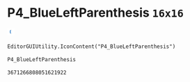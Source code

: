 # P4_BlueLeftParenthesis `16x16`
<img src="/img/P4_BlueLeftParenthesis.png" width=16 height=16>

``` CSharp
EditorGUIUtility.IconContent("P4_BlueLeftParenthesis")
```
```
P4_BlueLeftParenthesis
```
```
3671266808051621922
```
